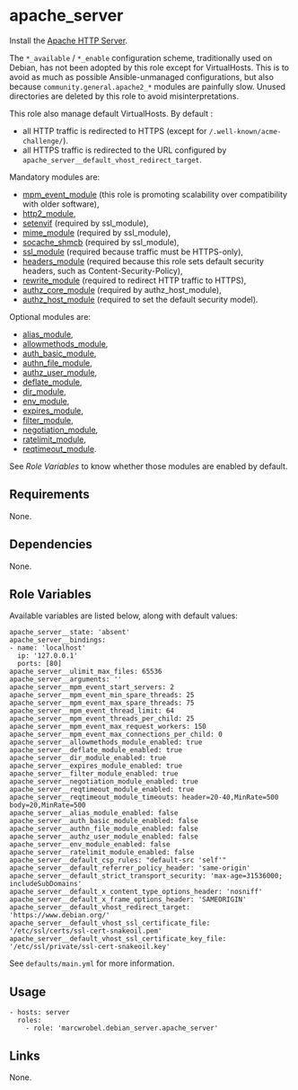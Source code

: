 # apache_server

Install the [Apache HTTP Server](https://httpd.apache.org/).

The `*_available` / `*_enable` configuration scheme, traditionally used on Debian, has not been
adopted by this role except for VirtualHosts. This is to avoid as much as possible Ansible-unmanaged
configurations, but also because `community.general.apache2_*` modules are painfully slow. Unused
directories are deleted by this role to avoid misinterpretations.

This role also manage default VirtualHosts. By default :

- all HTTP traffic is redirected to HTTPS (except for `/.well-known/acme-challenge/`).
- all HTTPS traffic is redirected to the URL configured by `apache_server__default_vhost_redirect_target`.

Mandatory modules are:

- [mpm_event_module](https://httpd.apache.org/docs/2.4/mod/event.html) (this role is promoting
  scalability over compatibility with older software),
- [http2_module](https://httpd.apache.org/docs/2.4/mod/mod_http2.html),
- [setenvif](https://httpd.apache.org/docs/2.4/mod/mod_setenvif.html) (required by ssl_module),
- [mime_module](https://httpd.apache.org/docs/2.4/mod/mod_mime.html) (required by ssl_module),
- [socache_shmcb](https://httpd.apache.org/docs/2.4/mod/mod_socache_shmcb.html) (required by
  ssl_module),
- [ssl_module](https://httpd.apache.org/docs/2.4/mod/mod_ssl.html) (required because traffic must be
  HTTPS-only),
- [headers_module](https://httpd.apache.org/docs/2.4/mod/mod_headers.html) (required because this
  role sets default security headers, such as Content-Security-Policy),
- [rewrite_module](https://httpd.apache.org/docs/2.4/mod/mod_rewrite.html) (required to redirect
  HTTP traffic to HTTPS),
- [authz_core_module](https://httpd.apache.org/docs/2.4/mod/mod_authz_core.html) (required by
  authz_host_module),
- [authz_host_module](https://httpd.apache.org/docs/2.4/mod/mod_authz_host.html) (required to set
  the default security model).

Optional modules are:

- [alias_module](https://httpd.apache.org/docs/2.4/mod/mod_alias.html),
- [allowmethods_module](https://httpd.apache.org/docs/2.4/mod/mod_allowmethods.html),
- [auth_basic_module](https://httpd.apache.org/docs/2.4/mod/mod_auth_basic.html),
- [authn_file_module](https://httpd.apache.org/docs/2.4/mod/mod_authn_file.html),
- [authz_user_module](https://httpd.apache.org/docs/2.4/mod/mod_authz_user.html),
- [deflate_module](https://httpd.apache.org/docs/2.4/mod/mod_deflate.html),
- [dir_module](https://httpd.apache.org/docs/2.4/mod/mod_dir.html),
- [env_module](https://httpd.apache.org/docs/2.4/mod/mod_env.html),
- [expires_module](https://httpd.apache.org/docs/2.4/mod/mod_expires.html),
- [filter_module](https://httpd.apache.org/docs/2.4/mod/mod_filter.html),
- [negotiation_module](https://httpd.apache.org/docs/2.4/mod/mod_negotiation.html),
- [ratelimit_module](https://httpd.apache.org/docs/2.4/mod/mod_ratelimit.html),
- [reqtimeout_module](https://httpd.apache.org/docs/2.4/mod/mod_reqtimeout.html).

See _Role Variables_ to know whether those modules are enabled by default.

## Requirements

None.

## Dependencies

None.

## Role Variables

Available variables are listed below, along with default values:

    apache_server__state: 'absent'
    apache_server__bindings:
    - name: 'localhost'
      ip: '127.0.0.1'
      ports: [80]
    apache_server__ulimit_max_files: 65536
    apache_server__arguments: ''
    apache_server__mpm_event_start_servers: 2
    apache_server__mpm_event_min_spare_threads: 25
    apache_server__mpm_event_max_spare_threads: 75
    apache_server__mpm_event_thread_limit: 64
    apache_server__mpm_event_threads_per_child: 25
    apache_server__mpm_event_max_request_workers: 150
    apache_server__mpm_event_max_connections_per_child: 0
    apache_server__allowmethods_module_enabled: true
    apache_server__deflate_module_enabled: true
    apache_server__dir_module_enabled: true
    apache_server__expires_module_enabled: true
    apache_server__filter_module_enabled: true
    apache_server__negotiation_module_enabled: true
    apache_server__reqtimeout_module_enabled: true
    apache_server__reqtimeout_module_timeouts: header=20-40,MinRate=500 body=20,MinRate=500
    apache_server__alias_module_enabled: false
    apache_server__auth_basic_module_enabled: false
    apache_server__authn_file_module_enabled: false
    apache_server__authz_user_module_enabled: false
    apache_server__env_module_enabled: false
    apache_server__ratelimit_module_enabled: false
    apache_server__default_csp_rules: "default-src 'self'"
    apache_server__default_referrer_policy_header: 'same-origin'
    apache_server__default_strict_transport_security: 'max-age=31536000; includeSubDomains'
    apache_server__default_x_content_type_options_header: 'nosniff'
    apache_server__default_x_frame_options_header: 'SAMEORIGIN'
    apache_server__default_vhost_redirect_target: 'https://www.debian.org/'
    apache_server__default_vhost_ssl_certificate_file: '/etc/ssl/certs/ssl-cert-snakeoil.pem'
    apache_server__default_vhost_ssl_certificate_key_file: '/etc/ssl/private/ssl-cert-snakeoil.key'

See `defaults/main.yml` for more information.

## Usage

    - hosts: server
      roles:
        - role: 'marcwrobel.debian_server.apache_server'

## Links

None.
